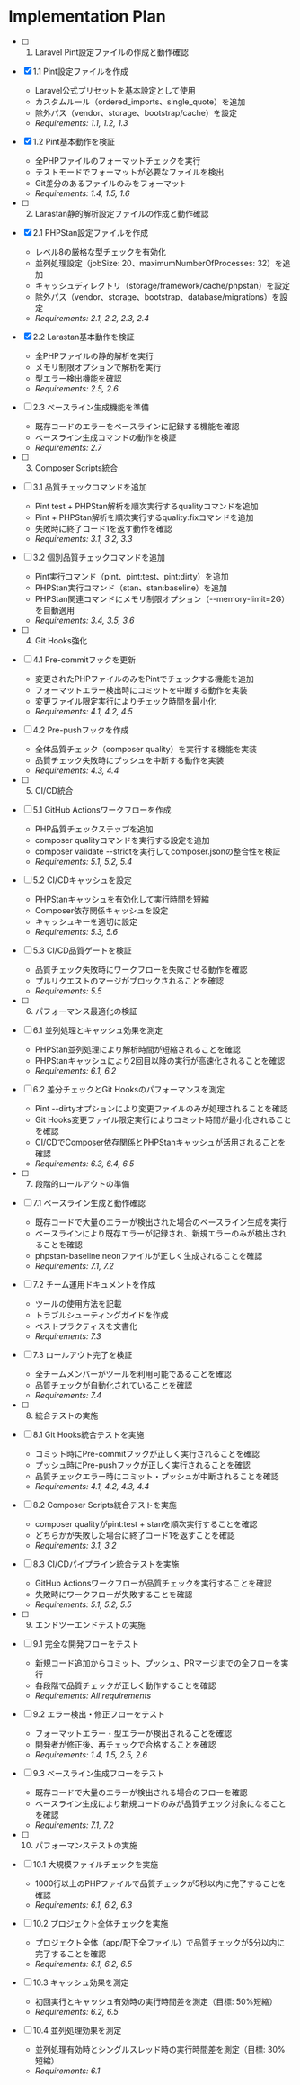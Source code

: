 # Implementation Plan

- [ ] 1. Laravel Pint設定ファイルの作成と動作確認
- [x] 1.1 Pint設定ファイルを作成
  - Laravel公式プリセットを基本設定として使用
  - カスタムルール（ordered_imports、single_quote）を追加
  - 除外パス（vendor、storage、bootstrap/cache）を設定
  - _Requirements: 1.1, 1.2, 1.3_

- [x] 1.2 Pint基本動作を検証
  - 全PHPファイルのフォーマットチェックを実行
  - テストモードでフォーマットが必要なファイルを検出
  - Git差分のあるファイルのみをフォーマット
  - _Requirements: 1.4, 1.5, 1.6_

- [ ] 2. Larastan静的解析設定ファイルの作成と動作確認
- [x] 2.1 PHPStan設定ファイルを作成
  - レベル8の厳格な型チェックを有効化
  - 並列処理設定（jobSize: 20、maximumNumberOfProcesses: 32）を追加
  - キャッシュディレクトリ（storage/framework/cache/phpstan）を設定
  - 除外パス（vendor、storage、bootstrap、database/migrations）を設定
  - _Requirements: 2.1, 2.2, 2.3, 2.4_

- [x] 2.2 Larastan基本動作を検証
  - 全PHPファイルの静的解析を実行
  - メモリ制限オプションで解析を実行
  - 型エラー検出機能を確認
  - _Requirements: 2.5, 2.6_

- [ ] 2.3 ベースライン生成機能を準備
  - 既存コードのエラーをベースラインに記録する機能を確認
  - ベースライン生成コマンドの動作を検証
  - _Requirements: 2.7_

- [ ] 3. Composer Scripts統合
- [ ] 3.1 品質チェックコマンドを追加
  - Pint test + PHPStan解析を順次実行するqualityコマンドを追加
  - Pint + PHPStan解析を順次実行するquality:fixコマンドを追加
  - 失敗時に終了コード1を返す動作を確認
  - _Requirements: 3.1, 3.2, 3.3_

- [ ] 3.2 個別品質チェックコマンドを追加
  - Pint実行コマンド（pint、pint:test、pint:dirty）を追加
  - PHPStan実行コマンド（stan、stan:baseline）を追加
  - PHPStan関連コマンドにメモリ制限オプション（--memory-limit=2G）を自動適用
  - _Requirements: 3.4, 3.5, 3.6_

- [ ] 4. Git Hooks強化
- [ ] 4.1 Pre-commitフックを更新
  - 変更されたPHPファイルのみをPintでチェックする機能を追加
  - フォーマットエラー検出時にコミットを中断する動作を実装
  - 変更ファイル限定実行によりチェック時間を最小化
  - _Requirements: 4.1, 4.2, 4.5_

- [ ] 4.2 Pre-pushフックを作成
  - 全体品質チェック（composer quality）を実行する機能を実装
  - 品質チェック失敗時にプッシュを中断する動作を実装
  - _Requirements: 4.3, 4.4_

- [ ] 5. CI/CD統合
- [ ] 5.1 GitHub Actionsワークフローを作成
  - PHP品質チェックステップを追加
  - composer qualityコマンドを実行する設定を追加
  - composer validate --strictを実行してcomposer.jsonの整合性を検証
  - _Requirements: 5.1, 5.2, 5.4_

- [ ] 5.2 CI/CDキャッシュを設定
  - PHPStanキャッシュを有効化して実行時間を短縮
  - Composer依存関係キャッシュを設定
  - キャッシュキーを適切に設定
  - _Requirements: 5.3, 5.6_

- [ ] 5.3 CI/CD品質ゲートを検証
  - 品質チェック失敗時にワークフローを失敗させる動作を確認
  - プルリクエストのマージがブロックされることを確認
  - _Requirements: 5.5_

- [ ] 6. パフォーマンス最適化の検証
- [ ] 6.1 並列処理とキャッシュ効果を測定
  - PHPStan並列処理により解析時間が短縮されることを確認
  - PHPStanキャッシュにより2回目以降の実行が高速化されることを確認
  - _Requirements: 6.1, 6.2_

- [ ] 6.2 差分チェックとGit Hooksのパフォーマンスを測定
  - Pint --dirtyオプションにより変更ファイルのみが処理されることを確認
  - Git Hooks変更ファイル限定実行によりコミット時間が最小化されることを確認
  - CI/CDでComposer依存関係とPHPStanキャッシュが活用されることを確認
  - _Requirements: 6.3, 6.4, 6.5_

- [ ] 7. 段階的ロールアウトの準備
- [ ] 7.1 ベースライン生成と動作確認
  - 既存コードで大量のエラーが検出された場合のベースライン生成を実行
  - ベースラインにより既存エラーが記録され、新規エラーのみが検出されることを確認
  - phpstan-baseline.neonファイルが正しく生成されることを確認
  - _Requirements: 7.1, 7.2_

- [ ] 7.2 チーム運用ドキュメントを作成
  - ツールの使用方法を記載
  - トラブルシューティングガイドを作成
  - ベストプラクティスを文書化
  - _Requirements: 7.3_

- [ ] 7.3 ロールアウト完了を検証
  - 全チームメンバーがツールを利用可能であることを確認
  - 品質チェックが自動化されていることを確認
  - _Requirements: 7.4_

- [ ] 8. 統合テストの実施
- [ ] 8.1 Git Hooks統合テストを実施
  - コミット時にPre-commitフックが正しく実行されることを確認
  - プッシュ時にPre-pushフックが正しく実行されることを確認
  - 品質チェックエラー時にコミット・プッシュが中断されることを確認
  - _Requirements: 4.1, 4.2, 4.3, 4.4_

- [ ] 8.2 Composer Scripts統合テストを実施
  - composer qualityがpint:test + stanを順次実行することを確認
  - どちらかが失敗した場合に終了コード1を返すことを確認
  - _Requirements: 3.1, 3.2_

- [ ] 8.3 CI/CDパイプライン統合テストを実施
  - GitHub Actionsワークフローが品質チェックを実行することを確認
  - 失敗時にワークフローが失敗することを確認
  - _Requirements: 5.1, 5.2, 5.5_

- [ ] 9. エンドツーエンドテストの実施
- [ ] 9.1 完全な開発フローをテスト
  - 新規コード追加からコミット、プッシュ、PRマージまでの全フローを実行
  - 各段階で品質チェックが正しく動作することを確認
  - _Requirements: All requirements_

- [ ] 9.2 エラー検出・修正フローをテスト
  - フォーマットエラー・型エラーが検出されることを確認
  - 開発者が修正後、再チェックで合格することを確認
  - _Requirements: 1.4, 1.5, 2.5, 2.6_

- [ ] 9.3 ベースライン生成フローをテスト
  - 既存コードで大量のエラーが検出される場合のフローを確認
  - ベースライン生成により新規コードのみが品質チェック対象になることを確認
  - _Requirements: 7.1, 7.2_

- [ ] 10. パフォーマンステストの実施
- [ ] 10.1 大規模ファイルチェックを実施
  - 1000行以上のPHPファイルで品質チェックが5秒以内に完了することを確認
  - _Requirements: 6.1, 6.2, 6.3_

- [ ] 10.2 プロジェクト全体チェックを実施
  - プロジェクト全体（app/配下全ファイル）で品質チェックが5分以内に完了することを確認
  - _Requirements: 6.1, 6.2, 6.5_

- [ ] 10.3 キャッシュ効果を測定
  - 初回実行とキャッシュ有効時の実行時間差を測定（目標: 50%短縮）
  - _Requirements: 6.2, 6.5_

- [ ] 10.4 並列処理効果を測定
  - 並列処理有効時とシングルスレッド時の実行時間差を測定（目標: 30%短縮）
  - _Requirements: 6.1_